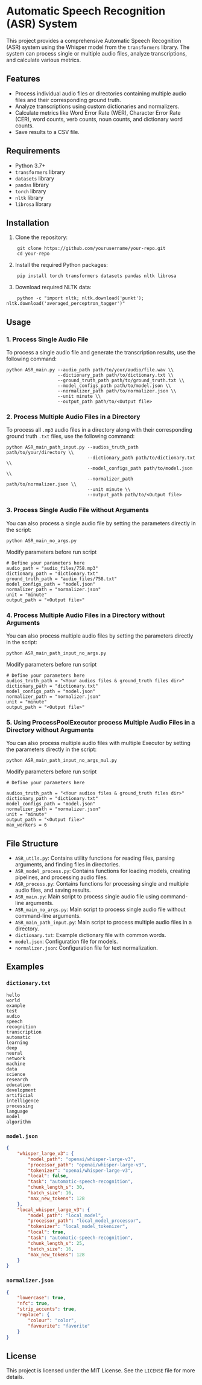 # Automatic Speech Recognition (ASR) System

This project provides a comprehensive Automatic Speech Recognition (ASR) system using the Whisper model from the `transformers` library. The system can process single or multiple audio files, analyze transcriptions, and calculate various metrics.

## Features

- Process individual audio files or directories containing multiple audio files and their corresponding ground truth.
- Analyze transcriptions using custom dictionaries and normalizers.
- Calculate metrics like Word Error Rate (WER), Character Error Rate (CER), word counts, verb counts, noun counts, and dictionary word counts.
- Save results to a CSV file.

## Requirements

- Python 3.7+
- `transformers` library
- `datasets` library
- `pandas` library
- `torch` library
- `nltk` library
- `librosa` library

## Installation

1. Clone the repository:
```
    git clone https://github.com/yourusername/your-repo.git
    cd your-repo
```

2. Install the required Python packages:
```
    pip install torch transformers datasets pandas nltk librosa
```

3. Download required NLTK data:
```
    python -c "import nltk; nltk.download('punkt'); nltk.download('averaged_perceptron_tagger')"
```

## Usage

### 1. Process Single Audio File

To process a single audio file and generate the transcription results, use the following command:

```
python ASR_main.py --audio_path path/to/your/audio/file.wav \\
                   --dictionary_path path/to/dictionary.txt \\
                   --ground_truth_path path/to/ground_truth.txt \\
                   --model_configs_path path/to/model.json \\
                   --normalizer_path path/to/normalizer.json \\
                   --unit minute \\
                   --output_path path/to/<Output file>
```

### 2. Process Multiple Audio Files in a Directory

To process all `.mp3` audio files in a directory along with their corresponding ground truth `.txt` files, use the following command:

```
python ASR_main_path_input.py --audios_truth_path path/to/your/directory \\
                              --dictionary_path path/to/dictionary.txt \\
                              --model_configs_path path/to/model.json \\
                              --normalizer_path path/to/normalizer.json \\
                              --unit minute \\
                              --output_path path/to/<Output file>
```

### 3. Process Single Audio File without Arguments

You can also process a single audio file by setting the parameters directly in the script:

```
python ASR_main_no_args.py
```
Modify parameters before run script
```
# Define your parameters here
audio_path = "audio_files/758.mp3"
dictionary_path = "dictionary.txt"
ground_truth_path = "audio_files/758.txt"
model_configs_path = "model.json"
normalizer_path = "normalizer.json"
unit = "minute"
output_path = "<Output file>"
```
### 4. Process Multiple Audio Files in a Directory without Arguments

You can also process multiple audio files by setting the parameters directly in the script:

```
python ASR_main_path_input_no_args.py
```
Modify parameters before run script
```
# Define your parameters here
audios_truth_path = "<Your audios files & ground_truth files dir>"
dictionary_path = "dictionary.txt"
model_configs_path = "model.json"
normalizer_path = "normalizer.json"
unit = "minute"
output_path = "<Output file>"
```
### 5. Using ProcessPoolExecutor process Multiple Audio Files in a Directory without Arguments

You can also process multiple audio files with multiple Executor by setting the parameters directly in the script:
```
python ASR_main_path_input_no_args_mul.py
```
Modify parameters before run script
```
# Define your parameters here

audios_truth_path = "<Your audios files & ground_truth files dir>"
dictionary_path = "dictionary.txt"
model_configs_path = "model.json"
normalizer_path = "normalizer.json"
unit = "minute"
output_path = "<Output file>"
max_workers = 6
```

## File Structure

- `ASR_utils.py`: Contains utility functions for reading files, parsing arguments, and finding files in directories.
- `ASR_model_process.py`: Contains functions for loading models, creating pipelines, and processing audio files.
- `ASR_process.py`: Contains functions for processing single and multiple audio files, and saving results.
- `ASR_main.py`: Main script to process single audio file using command-line arguments.
- `ASR_main_no_args.py`: Main script to process single audio file without command-line arguments.
- `ASR_main_path_input.py`: Main script to process multiple audio files in a directory.
- `dictionary.txt`: Example dictionary file with common words.
- `model.json`: Configuration file for models.
- `normalizer.json`: Configuration file for text normalization.

## Examples

### `dictionary.txt`
```plaintext
hello
world
example
test
audio
speech
recognition
transcription
automatic
learning
deep
neural
network
machine
data
science
research
education
development
artificial
intelligence
processing
language
model
algorithm
```

### `model.json`
```json
{
    "whisper_large_v3": {
        "model_path": "openai/whisper-large-v3",
        "processor_path": "openai/whisper-large-v3",
        "tokenizer": "openai/whisper-large-v3",
        "local": false,
        "task": "automatic-speech-recognition",
        "chunk_length_s": 30,
        "batch_size": 16,
        "max_new_tokens": 128
    },
    "local_whisper_large_v3": {
        "model_path": "local_model",
        "processor_path": "local_model_processor",
        "tokenizer": "local_model_tokenizer",
        "local": true,
        "task": "automatic-speech-recognition",
        "chunk_length_s": 25,
        "batch_size": 16,
        "max_new_tokens": 128
    }
}
```

### `normalizer.json`
```json
{
    "lowercase": true,
    "nfc": true,
    "strip_accents": true,
    "replace": {
        "colour": "color",
        "favourite": "favorite"
    }
}
```

## License

This project is licensed under the MIT License. See the `LICENSE` file for more details.
